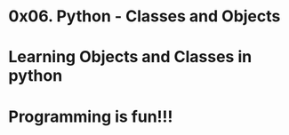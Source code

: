# 0x06. Python - Classes and Objects

# Learning Objects and Classes in python

# Programming is fun!!!
